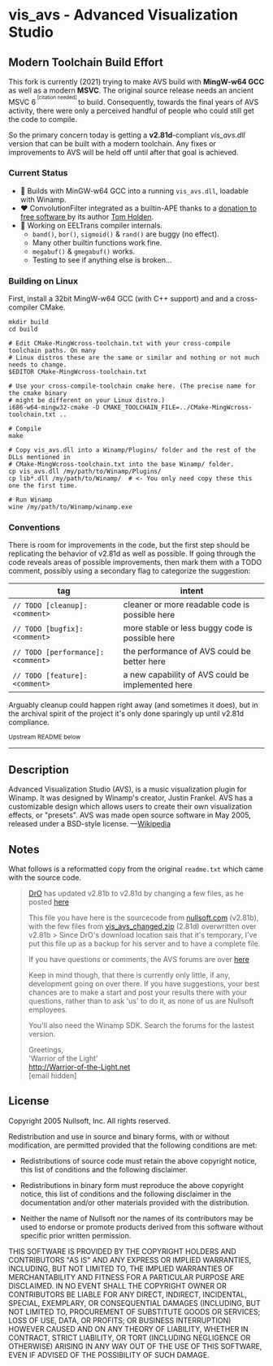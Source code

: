 # vis_avs - Advanced Visualization Studio

## Modern Toolchain Build Effort

This fork is currently (2021) trying to make AVS build with **MingW-w64 GCC** as well as
a modern **MSVC**. The original source release needs an ancient MSVC 6<sup><sup>
[citation needed] </sup></sup> to build. Consequently, towards the final years of AVS
activity, there were only a perceived handful of people who could still get the code to
compile.

So the primary concern today is getting a **v2.81d**-compliant *vis_avs.dll* version
that can be built with a modern toolchain. Any fixes or improvements to AVS will be held
off until after that goal is achieved.


### Current Status

* 🎉 Builds with MinGW-w64 GCC into a running `vis_avs.dll`, loadable with Winamp.
* ❤️ ConvolutionFilter integrated as a builtin-APE thanks to a [donation to free software
  ](https://github.com/tholden/AVSConvolutionFilter) by its author [Tom Holden](
  https://github.com/tholden).
* 🥵 Working on EELTrans compiler internals.
  * `band()`, `bor()`, `sigmoid()` & `rand()` are buggy (no effect).
  * Many other builtin functions work fine.
  * `megabuf()` & `gmegabuf()` works.
  * Testing to see if anything else is broken...


### Building on Linux

First, install a 32bit MingW-w64 GCC (with C++ support) and and a cross-compiler CMake.

```shell
mkdir build
cd build

# Edit CMake-MingWcross-toolchain.txt with your cross-compile toolchain paths. On many
# Linux distros these are the same or similar and nothing or not much needs to change.
$EDITOR CMake-MingWcross-toolchain.txt

# Use your cross-compile-toolchain cmake here. (The precise name for the cmake binary
# might be different on your Linux distro.)
i686-w64-mingw32-cmake -D CMAKE_TOOLCHAIN_FILE=../CMake-MingWcross-toolchain.txt ..

# Compile
make

# Copy vis_avs.dll into a Winamp/Plugins/ folder and the rest of the DLLs mentioned in
# CMake-MingWcross-toolchain.txt into the base Winamp/ folder.
cp vis_avs.dll /my/path/to/Winamp/Plugins/
cp lib*.dll /my/path/to/Winamp/  # <- You only need copy these this one the first time.

# Run Winamp
wine /my/path/to/Winamp/winamp.exe
```


### Conventions

There is room for improvements in the code, but the first step should be replicating the
behavior of v2.81d as well as possible. If going through the code reveals areas of
possible improvements, then mark them with a TODO comment, possibly using a secondary
flag to categorize the suggestion:

| tag | intent |
|-----|--------|
|`// TODO [cleanup]: <comment>`    |cleaner or more readable code is possible here   |
|`// TODO [bugfix]: <comment>`     |more stable or less buggy code is possible here  |
|`// TODO [performance]: <comment>`|the performance of AVS could be better here      |
|`// TODO [feature]: <comment>`    |a new capability of AVS could be implemented here|

Arguably cleanup could happen right away (and sometimes it does), but in the archival
spirit of the project it's only done sparingly up until v2.81d compliance.


<sub>Upstream README below</sub>

---

## Description

Advanced Visualization Studio (AVS), is a music visualization plugin for Winamp. It was designed by Winamp's creator, Justin Frankel. AVS has a customizable design which allows users to create their own visualization effects, or "presets". AVS was made open source software in May 2005, released under a BSD-style license. —[Wikipedia](http://en.wikipedia.org/wiki/Advanced_Visualization_Studio)

## Notes

What follows is a reformatted copy from the original `readme.txt` which came with the source code.

> [DrO](http://forums.winamp.com/member.php?s=&action=getinfo&userid=122037) has updated v2.81b to v2.81d by changing a few files, as he posted [here](http://forums.winamp.com/showthread.php?postid=2054764#post2054764)  
>
> This file you have here is the sourcecode from [nullsoft.com](http://www.nullsoft.com/free/avs/) (v2.81b), with the few files from [vis_avs_changed.zip](http://www.nunzioweb.com/daz/temp/avs/vis_avs_changed.zip) (2.81d) overwritten over v2.81b  >
> Since DrO's download location sais that it's temporary, I've put this file up as a backup for his server and to have a complete file.  
>
> If you have questions or comments, the AVS forums are over [here](http://forums.winamp.com/forumdisplay.php?s=&forumid=85)  
>
> Keep in mind though, that there is currently only little, if any, development going on over there. If you have suggestions, your best chances are to make a start and post your results there with your questions, rather than to ask 'us' to do it, as none of  us are Nullsoft employees.  
>
> You'll also need the Winamp SDK. Search the forums for the lastest version.  
>
> Greetings,  
> 'Warrior of the Light'  
> http://Warrior-of-the-Light.net  
> [email hidden]

## License

Copyright 2005 Nullsoft, Inc.
All rights reserved.

Redistribution and use in source and binary forms, with or without modification, 
are permitted provided that the following conditions are met:

  * Redistributions of source code must retain the above copyright notice,
    this list of conditions and the following disclaimer. 

  * Redistributions in binary form must reproduce the above copyright notice,
    this list of conditions and the following disclaimer in the documentation
    and/or other materials provided with the distribution. 

  * Neither the name of Nullsoft nor the names of its contributors may be used to 
    endorse or promote products derived from this software without specific prior written permission. 
 
THIS SOFTWARE IS PROVIDED BY THE COPYRIGHT HOLDERS AND CONTRIBUTORS "AS IS" AND ANY EXPRESS OR 
IMPLIED WARRANTIES, INCLUDING, BUT NOT LIMITED TO, THE IMPLIED WARRANTIES OF MERCHANTABILITY AND 
FITNESS FOR A PARTICULAR PURPOSE ARE DISCLAIMED. IN NO EVENT SHALL THE COPYRIGHT OWNER OR 
CONTRIBUTORS BE LIABLE FOR ANY DIRECT, INDIRECT, INCIDENTAL, SPECIAL, EXEMPLARY, OR CONSEQUENTIAL
DAMAGES (INCLUDING, BUT NOT LIMITED TO, PROCUREMENT OF SUBSTITUTE GOODS OR SERVICES; LOSS OF USE,
DATA, OR PROFITS; OR BUSINESS INTERRUPTION) HOWEVER CAUSED AND ON ANY THEORY OF LIABILITY, WHETHER
IN CONTRACT, STRICT LIABILITY, OR TORT (INCLUDING NEGLIGENCE OR OTHERWISE) ARISING IN ANY WAY OUT 
OF THE USE OF THIS SOFTWARE, EVEN IF ADVISED OF THE POSSIBILITY OF SUCH DAMAGE.

